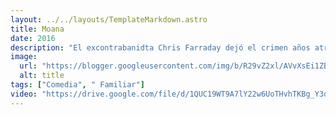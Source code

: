 ```yaml
---
layout: ../../layouts/TemplateMarkdown.astro
title: Moana
date: 2016
description: "El excontrabanidta Chris Farraday dejó el crimen años atrás, pero se ve obligado a regresar al juego luego de que su cuñado, Andy, le falla a un narcotraficante durante un negocio de drogas."
image:
  url: "https://blogger.googleusercontent.com/img/b/R29vZ2xl/AVvXsEi1ZBzFH-iQRetaID5OcD5EIxrJWISOKuasu3YS9BZ5uzZMy7SB2iqOnZuP8qP8dzyjl4bbZf_8Sv-u8K3easABiWIvzV9JYqnIQCMeW6XuMW62V9OEpNFHP2fcDzlUm5wKWaPW6iHkLTK5/s320/Moana_official_poster.jpg"
  alt: title
tags: ["Comedia", " Familiar"]
video: "https://drive.google.com/file/d/1QUC19WT9A7lY22w6UoTHvhTKBg_Y3qd-/preview"
---
```

